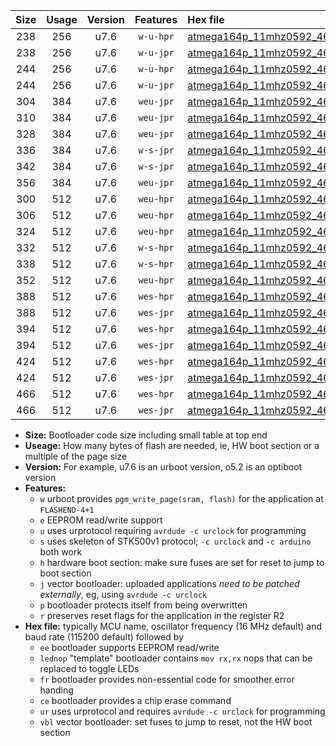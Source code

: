 |Size|Usage|Version|Features|Hex file|
|:-:|:-:|:-:|:-:|:--|
|238|256|u7.6|`w-u-hpr`|[atmega164p_11mhz0592_460800bps_ur.hex](https://raw.githubusercontent.com/stefanrueger/urboot/main//atmega164p_11mhz0592_460800bps_ur.hex)|
|238|256|u7.6|`w-u-jpr`|[atmega164p_11mhz0592_460800bps_ur_vbl.hex](https://raw.githubusercontent.com/stefanrueger/urboot/main//atmega164p_11mhz0592_460800bps_ur_vbl.hex)|
|244|256|u7.6|`w-u-hpr`|[atmega164p_11mhz0592_460800bps_lednop_ur.hex](https://raw.githubusercontent.com/stefanrueger/urboot/main//atmega164p_11mhz0592_460800bps_lednop_ur.hex)|
|244|256|u7.6|`w-u-jpr`|[atmega164p_11mhz0592_460800bps_lednop_ur_vbl.hex](https://raw.githubusercontent.com/stefanrueger/urboot/main//atmega164p_11mhz0592_460800bps_lednop_ur_vbl.hex)|
|304|384|u7.6|`weu-jpr`|[atmega164p_11mhz0592_460800bps_ee_ur_vbl.hex](https://raw.githubusercontent.com/stefanrueger/urboot/main//atmega164p_11mhz0592_460800bps_ee_ur_vbl.hex)|
|310|384|u7.6|`weu-jpr`|[atmega164p_11mhz0592_460800bps_ee_lednop_ur_vbl.hex](https://raw.githubusercontent.com/stefanrueger/urboot/main//atmega164p_11mhz0592_460800bps_ee_lednop_ur_vbl.hex)|
|328|384|u7.6|`weu-jpr`|[atmega164p_11mhz0592_460800bps_ee_lednop_fr_ur_vbl.hex](https://raw.githubusercontent.com/stefanrueger/urboot/main//atmega164p_11mhz0592_460800bps_ee_lednop_fr_ur_vbl.hex)|
|336|384|u7.6|`w-s-jpr`|[atmega164p_11mhz0592_460800bps_vbl.hex](https://raw.githubusercontent.com/stefanrueger/urboot/main//atmega164p_11mhz0592_460800bps_vbl.hex)|
|342|384|u7.6|`w-s-jpr`|[atmega164p_11mhz0592_460800bps_lednop_vbl.hex](https://raw.githubusercontent.com/stefanrueger/urboot/main//atmega164p_11mhz0592_460800bps_lednop_vbl.hex)|
|356|384|u7.6|`weu-jpr`|[atmega164p_11mhz0592_460800bps_ee_lednop_fr_ce_ur_vbl.hex](https://raw.githubusercontent.com/stefanrueger/urboot/main//atmega164p_11mhz0592_460800bps_ee_lednop_fr_ce_ur_vbl.hex)|
|300|512|u7.6|`weu-hpr`|[atmega164p_11mhz0592_460800bps_ee_ur.hex](https://raw.githubusercontent.com/stefanrueger/urboot/main//atmega164p_11mhz0592_460800bps_ee_ur.hex)|
|306|512|u7.6|`weu-hpr`|[atmega164p_11mhz0592_460800bps_ee_lednop_ur.hex](https://raw.githubusercontent.com/stefanrueger/urboot/main//atmega164p_11mhz0592_460800bps_ee_lednop_ur.hex)|
|324|512|u7.6|`weu-hpr`|[atmega164p_11mhz0592_460800bps_ee_lednop_fr_ur.hex](https://raw.githubusercontent.com/stefanrueger/urboot/main//atmega164p_11mhz0592_460800bps_ee_lednop_fr_ur.hex)|
|332|512|u7.6|`w-s-hpr`|[atmega164p_11mhz0592_460800bps.hex](https://raw.githubusercontent.com/stefanrueger/urboot/main//atmega164p_11mhz0592_460800bps.hex)|
|338|512|u7.6|`w-s-hpr`|[atmega164p_11mhz0592_460800bps_lednop.hex](https://raw.githubusercontent.com/stefanrueger/urboot/main//atmega164p_11mhz0592_460800bps_lednop.hex)|
|352|512|u7.6|`weu-hpr`|[atmega164p_11mhz0592_460800bps_ee_lednop_fr_ce_ur.hex](https://raw.githubusercontent.com/stefanrueger/urboot/main//atmega164p_11mhz0592_460800bps_ee_lednop_fr_ce_ur.hex)|
|388|512|u7.6|`wes-hpr`|[atmega164p_11mhz0592_460800bps_ee.hex](https://raw.githubusercontent.com/stefanrueger/urboot/main//atmega164p_11mhz0592_460800bps_ee.hex)|
|388|512|u7.6|`wes-jpr`|[atmega164p_11mhz0592_460800bps_ee_vbl.hex](https://raw.githubusercontent.com/stefanrueger/urboot/main//atmega164p_11mhz0592_460800bps_ee_vbl.hex)|
|394|512|u7.6|`wes-hpr`|[atmega164p_11mhz0592_460800bps_ee_lednop.hex](https://raw.githubusercontent.com/stefanrueger/urboot/main//atmega164p_11mhz0592_460800bps_ee_lednop.hex)|
|394|512|u7.6|`wes-jpr`|[atmega164p_11mhz0592_460800bps_ee_lednop_vbl.hex](https://raw.githubusercontent.com/stefanrueger/urboot/main//atmega164p_11mhz0592_460800bps_ee_lednop_vbl.hex)|
|424|512|u7.6|`wes-hpr`|[atmega164p_11mhz0592_460800bps_ee_lednop_fr.hex](https://raw.githubusercontent.com/stefanrueger/urboot/main//atmega164p_11mhz0592_460800bps_ee_lednop_fr.hex)|
|424|512|u7.6|`wes-jpr`|[atmega164p_11mhz0592_460800bps_ee_lednop_fr_vbl.hex](https://raw.githubusercontent.com/stefanrueger/urboot/main//atmega164p_11mhz0592_460800bps_ee_lednop_fr_vbl.hex)|
|466|512|u7.6|`wes-hpr`|[atmega164p_11mhz0592_460800bps_ee_lednop_fr_ce.hex](https://raw.githubusercontent.com/stefanrueger/urboot/main//atmega164p_11mhz0592_460800bps_ee_lednop_fr_ce.hex)|
|466|512|u7.6|`wes-jpr`|[atmega164p_11mhz0592_460800bps_ee_lednop_fr_ce_vbl.hex](https://raw.githubusercontent.com/stefanrueger/urboot/main//atmega164p_11mhz0592_460800bps_ee_lednop_fr_ce_vbl.hex)|

- **Size:** Bootloader code size including small table at top end
- **Useage:** How many bytes of flash are needed, ie, HW boot section or a multiple of the page size
- **Version:** For example, u7.6 is an urboot version, o5.2 is an optiboot version
- **Features:**
  + `w` urboot provides `pgm_write_page(sram, flash)` for the application at `FLASHEND-4+1`
  + `e` EEPROM read/write support
  + `u` uses urprotocol requiring `avrdude -c urclock` for programming
  + `s` uses skeleton of STK500v1 protocol; `-c urclock` and `-c arduino` both work
  + `h` hardware boot section: make sure fuses are set for reset to jump to boot section
  + `j` vector bootloader: uploaded applications *need to be patched externally*, eg, using `avrdude -c urclock`
  + `p` bootloader protects itself from being overwritten
  + `r` preserves reset flags for the application in the register R2
- **Hex file:** typically MCU name, oscillator frequency (16 MHz default) and baud rate (115200 default) followed by
  + `ee` bootloader supports EEPROM read/write
  + `lednop` "template" bootloader contains `mov rx,rx` nops that can be replaced to toggle LEDs
  + `fr` bootloader provides non-essential code for smoother error handing
  + `ce` bootloader provides a chip erase command
  + `ur` uses urprotocol and requires `avrdude -c urclock` for programming
  + `vbl` vector bootloader: set fuses to jump to reset, not the HW boot section

